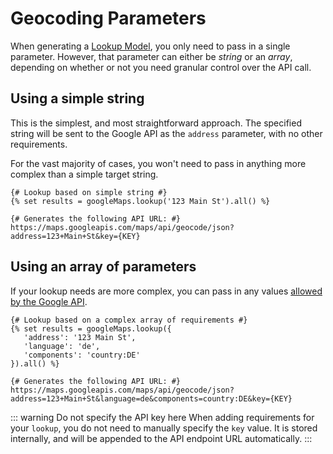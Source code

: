 # Geocoding Parameters

When generating a [Lookup Model](/models/lookup-model/), you only need to pass in a single parameter. However, that parameter can either be _string_ or an _array_, depending on whether or not you need granular control over the API call. 

## Using a simple string

This is the simplest, and most straightforward approach. The specified string will be sent to the Google API as the `address` parameter, with no other requirements.

For the vast majority of cases, you won't need to pass in anything more complex than a simple target string.

```twig
{# Lookup based on simple string #}
{% set results = googleMaps.lookup('123 Main St').all() %}

{# Generates the following API URL: #}
https://maps.googleapis.com/maps/api/geocode/json?address=123+Main+St&key={KEY}
```

## Using an array of parameters

If your lookup needs are more complex, you can pass in any values [allowed by the Google API](https://developers.google.com/maps/documentation/geocoding/overview#geocoding-lookup).

```twig
{# Lookup based on a complex array of requirements #}
{% set results = googleMaps.lookup({
   'address': '123 Main St',
   'language': 'de',
   'components': 'country:DE'
}).all() %}

{# Generates the following API URL: #}
https://maps.googleapis.com/maps/api/geocode/json?address=123+Main+St&language=de&components=country:DE&key={KEY}
```

::: warning Do not specify the API key here
When adding requirements for your `lookup`, you do not need to manually specify the `key` value. It is stored internally, and will be appended to the API endpoint URL automatically.
:::
